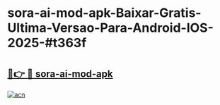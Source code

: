 # sora-ai-mod-apk-Baixar-Gratis-Ultima-Versao-Para-Android-IOS-2025-#t363f

# <h2><a href="https://ainizakaria.my?title=sora-ai-mod-apk&ref=24M">🔗👉 🔴 sora-ai-mod-apk</a></h2>

[![acn](https://github.com/user-attachments/assets/0f9c940e-d8b0-45ae-aac7-cd30a18b3e1c)](https://ainizakaria.my?title=sora-ai-mod-apk&ref=24M)

